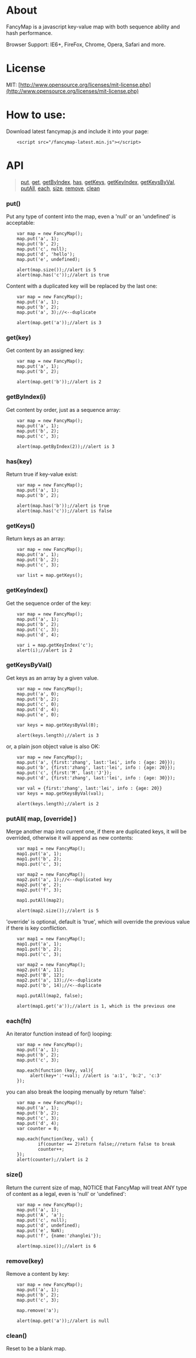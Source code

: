 About
=======
FancyMap is a javascript key-value map with both sequence ability and hash performance.

Browser Support: IE6+, FireFox, Chrome, Opera, Safari and more.

License
=======
MIT: [http://www.opensource.org/licenses/mit-license.php](http://www.opensource.org/licenses/mit-license.php)


How to use:
=======
Download latest fancymap.js and include it into your page:

        <script src="/fancymap-latest.min.js"></script>


API
=======
>[put](#put),
>[get](#get),
>[getByIndex](#getByIndex),
>[has](#has),
>[getKeys](#getKeys),
>[getKeyIndex](#getKeyIndex),
>[getKeysByVal](#getKeysByVal),
>[putAll](#putAll),
>[each](#each),
>[size](#size),
>[remove](#remove),
>[clean](#clean)


### put()<span id="put"></span>
Put any type of content into the map, even a 'null' or an 'undefined' is acceptable:

        var map = new FancyMap();
        map.put('a', 1);
        map.put('b', 2);
        map.put('c', null);
        map.put('d', 'hello');
        map.put('e', undefined);
        
        alert(map.size());//alert is 5
        alert(map.has('c'));//alert is true

Content with a duplicated key will be replaced by the last one:

        var map = new FancyMap();
        map.put('a', 1);
        map.put('b', 2);
        map.put('a', 3);//<--duplicate
        
        alert(map.get('a'));//alert is 3


### get(key)<span id="get"></span>
Get content by an assigned key:

        var map = new FancyMap();
        map.put('a', 1);
        map.put('b', 2);
        
        alert(map.get('b'));//alert is 2

        
### getByIndex(i)<span id="getByIndex"></span>
Get content by order, just as a sequence array:

        var map = new FancyMap();
        map.put('a', 1);
        map.put('b', 2);
        map.put('c', 3);
        
        alert(map.getByIndex(2));//alert is 3


### has(key)<span id="has"></span>
Return true if key-value exist:

        var map = new FancyMap();
        map.put('a', 1);
        map.put('b', 2);
        
        alert(map.has('b'));//alert is true
        alert(map.has('c'));//alert is false


### getKeys()<span id="getKeys"></span>
Return keys as an array:

        var map = new FancyMap();
        map.put('a', 1);
        map.put('b', 2);
        map.put('c', 3);
        
        var list = map.getKeys();
        

### getKeyIndex()<span id="getKeyIndex"></span>
Get the sequence order of the key:

        var map = new FancyMap();
        map.put('a', 1);
        map.put('b', 2);
        map.put('c', 3);
        map.put('d', 4);
        	
        var i = map.getKeyIndex('c');
        alert(i);//alert is 2

### getKeysByVal()<span id="getKeysByVal"></span>
Get keys as an array by a given value.

        var map = new FancyMap();
        map.put('a', 0);
        map.put('b', 2);
        map.put('c', 0);
        map.put('d', 4);
        map.put('e', 0);
        
        var keys = map.getKeysByVal(0);
        
        alert(keys.length);//alert is 3

or, a plain json object value is also OK:

        var map = new FancyMap();
        map.put('a', {first:'zhang', last:'lei', info : {age: 20}});
        map.put('b', {first:'zhang', last:'lei', info : {age: 20}});
        map.put('c', {first:'M', last:'J'});
        map.put('d', {first:'zhang', last:'lei', info : {age: 30}});
        
        var val = {first:'zhang', last:'lei', info : {age: 20}}
        var keys = map.getKeysByVal(val);
        
        alert(keys.length);//alert is 2

### putAll( map, [override] )<span id="putAll"></span>
Merge another map into current one, if there are duplicated keys, it will be overrided, otherwise it will append as new contents:

        var map1 = new FancyMap();
        map1.put('a', 1);
        map1.put('b', 2);
        map1.put('c', 3);
        
        var map2 = new FancyMap();
        map2.put('a', 1);//<--duplicated key
        map2.put('e', 2);
        map2.put('f', 3);
        
        map1.putAll(map2);
        
        alert(map2.size());//alert is 5
        
'override' is optional, default is 'true', which will override the previous value if there is key confliction.

        var map1 = new FancyMap();
        map1.put('a', 1);
        map1.put('b', 2);
        map1.put('c', 3);
        	
        var map2 = new FancyMap();
        map2.put('A', 11);
        map2.put('B', 12);
        map2.put('a', 13);//<--duplicate
        map2.put('b', 14);//<--duplicate
        	
        map1.putAll(map2, false);

        alert(map1.get('a'));//alert is 1, which is the previous one

### each(fn)<span id="each"></span>
An iterator function instead of for() looping:

        var map = new FancyMap();
        map.put('a', 1);
        map.put('b', 2);
        map.put('c', 3);
        
        map.each(function (key, val){
             alert(key+':'+val); //alert is 'a:1', 'b:2', 'c:3'
        });
        
you can also break the looping menually by return 'false':

        var map = new FancyMap();
        map.put('a', 1);
        map.put('b', 2);
        map.put('c', 3);
        map.put('d', 4);
        var counter = 0;
        
        map.each(function(key, val) {
                if(counter == 2)return false;//return false to break
                counter++;
        });
        alert(counter);//alert is 2



### size()<span id="size"></span>
Return the current size of map, NOTICE that FancyMap will treat ANY type of content as a legal, even is 'null' or 'undefined':

        var map = new FancyMap();
        map.put('a', 1);
        map.put('A', 'a');
        map.put('c', null);
        map.put('d', undefined);
        map.put('e', NaN);
        map.put('f', {name:'zhanglei'});
        
        alert(map.size());//alert is 6

### <span id="remove">remove(key)</span>
Remove a content by key:

        var map = new FancyMap();
        map.put('a', 1);
        map.put('b', 2);
        map.put('c', 3);
        
        map.remove('a');
        
        alert(map.get('a'));//alert is null

### <span id="clean">clean()</span>
Reset to be a blank map.
